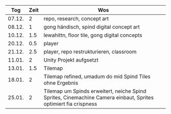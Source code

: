 | Tog    | Zeit | Wos                                                                                                            |
| ------ | ---- | -------------------------------------------------------------------------------------------------------------- |
| 07.12. | 2    | repo, research, concept art                                                                                    |
| 08.12. | 1    | gong händisch, spind digital concept art                                                                       |
| 10.12. | 1.5  | lewahittn, floor tile, gong digital concepts                                                                   |
| 20.12. | 0.5  | player                                                                                                         |
| 21.12. | 2.5  | player, repo restrukturieren, classroom                                                                        |
| 11.01. | 2    | Unity Projekt aufgsetzt                                                                                        |
| 13.01. | 1.5  | Tilemap                                                                                                        |
| 18.01. | 2    | Tilemap refined, umadum do mid Spind Tiles ohne Ergebnis                                                       |
| 25.01. | 2    | Tilemap um Spinds erweitert, neiche Spind Sprites, Cinemachine Camera einbaut, Sprites optimiert fia crispness | 
